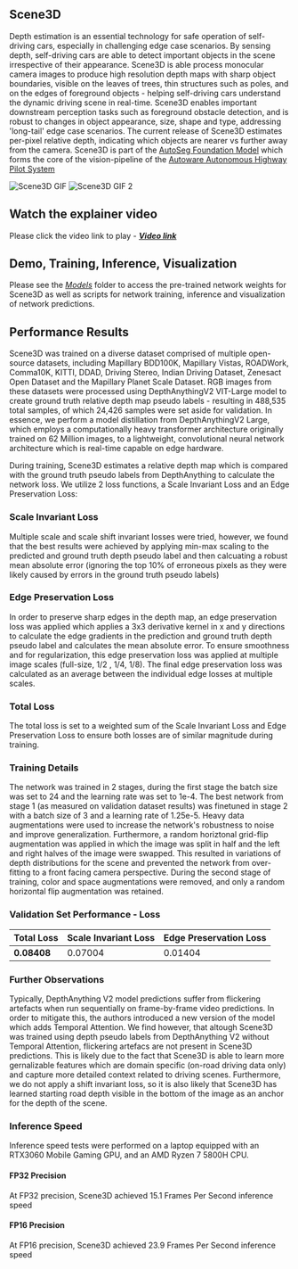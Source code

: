 ## Scene3D
Depth estimation is an essential technology for safe operation of self-driving cars, especially in challenging edge case scenarios. By sensing depth, self-driving cars are able to detect important objects in the scene irrespective of their appearance. Scene3D is able process monocular camera images to produce high resolution depth maps with sharp object boundaries, visible on the leaves of trees, thin structures such as poles, and on the edges of foreground objects - helping self-driving cars understand the dynamic driving scene in real-time. Scene3D enables important downstream perception tasks such as foreground obstacle detection, and is robust to changes in object appearance, size, shape and type, addressing 'long-tail' edge case scenarios. The current release of Scene3D estimates per-pixel relative depth, indicating which objects are nearer vs further away from the camera. Scene3D is part of the [AutoSeg Foundation Model](https://github.com/autowarefoundation/autoware.privately-owned-vehicles/tree/main/AutoSeg) which forms the core of the vision-pipeline of the [Autoware Autonomous Highway Pilot System](https://github.com/autowarefoundation/autoware.privately-owned-vehicles/tree/main)

![Scene3D GIF](../Media/Scene3D_GIF.gif) ![Scene3D GIF 2](../Media/Scene3D_GIF_2.gif)

## Watch the explainer video
Please click the video link to play - [***Video link***](https://drive.google.com/file/d/19E57_ECVF3ImMGY8TNmg7dqixH1ej8MB/view?usp=drive_link)

## Demo, Training, Inference, Visualization
Please see the [*Models*](https://github.com/autowarefoundation/autoware.privately-owned-vehicles/tree/main/Models) folder to access the pre-trained network weights for Scene3D as well as scripts for network training, inference and visualization of network predictions.

## Performance Results
Scene3D was trained on a diverse dataset comprised of multiple open-source datasets, including Mapillary BDD100K, Mapillary Vistas, ROADWork, Comma10K, KITTI, DDAD, Driving Stereo, Indian Driving Dataset, Zenesact Open Dataset and the Mapillary Planet Scale Dataset. RGB images from these datasets were processed using DepthAnythingV2 VIT-Large model to create ground truth relative depth map pseudo labels - resulting in 488,535 total samples, of which 24,426 samples were set aside for validation. In essence, we perform a model distillation from DepthAnythingV2 Large, which employs a computationally heavy transformer architecture originally trained on 62 Million images, to a lightweight, convolutional neural network architecture which is real-time capable on edge hardware.

During training, Scene3D estimates a relative depth map which is compared with the ground truth pseudo labels from DepthAnything to calculate the network loss. We utilize 2 loss functions, a Scale Invariant Loss and an Edge Preservation Loss:

### Scale Invariant Loss
Multiple scale and scale shift invariant losses were tried, however, we found that the best results were achieved by applying min-max scaling to the predicted and ground truth depth pseudo label and then calcuating a robust mean absolute error (ignoring the top 10% of erroneous pixels as they were likely caused by errors in the ground truth pseudo labels)

### Edge Preservation Loss
In order to preserve sharp edges in the depth map, an edge preservation loss was applied which applies a 3x3 derivative kernel in x and y directions to calculate the edge gradients in the prediction and ground truth depth pseudo label and calculates the mean absolute error. To ensure smoothness and for regularization, this edge preservation loss was applied at multiple image scales (full-size, 1/2 , 1/4, 1/8). The final edge preservation loss was calculated as an average between the individual edge losses at multiple scales.

### Total Loss
The total loss is set to a weighted sum of the Scale Invariant Loss and Edge Preservation Loss to ensure both losses are of similar magnitude during training.

### Training Details
The network was trained in 2 stages, during the first stage the batch size was set to 24 and the learning rate was set to 1e-4. The best network from stage 1 (as measured on validation dataset results) was finetuned in stage 2 with a batch size of 3 and a learning rate of 1.25e-5. Heavy data augmentations were used to increase the network's robustness to noise and improve generalization. Furthermore, a random horiztonal grid-flip augmentation was applied in which the image was split in half and the left and right halves of the image were swapped. This resulted in variations of depth distributions for the scene and prevented the network from over-fitting to a front facing camera perspective. During the second stage of training, color and space augmentations were removed, and only a random horizontal flip augmentation was retained.

### Validation Set Performance - Loss
| Total Loss | Scale Invariant Loss | Edge Preservation Loss |
|------------|----------------------|------------------------|
| **0.08408** | 0.07004 | 0.01404 | 

### Further Observations
Typically, DepthAnything V2 model predictions suffer from flickering artefacts when run sequentially on frame-by-frame video predictions. In order to mitigate this, the authors introduced a new version of the model which adds Temporal Attention. We find however, that altough Scene3D was trained using depth pseudo labels from DepthAnything V2 without Temporal Attention, flickering artefacs are not present in Scene3D predictions. This is likely due to the fact that Scene3D is able to learn more gernalizable features which are domain specific (on-road driving data only) and capture more detailed context related to driving scenes. Furthermore, we do not apply a shift invariant loss, so it is also likely that Scene3D has learned starting road depth visible in the bottom of the image as an anchor for the depth of the scene.

### Inference Speed
Inference speed tests were performed on a laptop equipped with an RTX3060 Mobile Gaming GPU, and an AMD Ryzen 7 5800H CPU. 

#### FP32 Precision
At FP32 precision, Scene3D achieved 15.1 Frames Per Second inference speed

#### FP16 Precision
At FP16 precision, Scene3D achieved 23.9 Frames Per Second inference speed